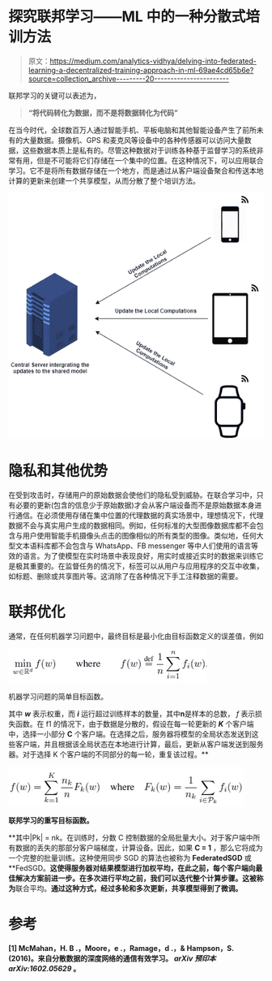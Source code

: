 # 探究联邦学习——ML 中的一种分散式培训方法

> 原文：<https://medium.com/analytics-vidhya/delving-into-federated-learning-a-decentralized-training-approach-in-ml-69ae4cd65b6e?source=collection_archive---------20----------------------->

联邦学习的关键可以表述为，

> **“将代码转化为数据，而不是将数据转化为代码”**

在当今时代，全球数百万人通过智能手机、平板电脑和其他智能设备产生了前所未有的大量数据。摄像机、GPS 和麦克风等设备中的各种传感器可以访问大量数据，这些数据本质上是私有的。尽管这种数据对于训练各种基于监督学习的系统非常有用，但是不可能将它们存储在一个集中的位置。在这种情况下，可以应用联合学习。它不是将所有数据存储在一个地方，而是通过从客户端设备聚合和传送本地计算的更新来创建一个共享模型，从而分散了整个培训方法。

![](img/5961267bbf8da08647d18133992b38c6.png)

# 隐私和其他优势

在受到攻击时，存储用户的原始数据会使他们的隐私受到威胁。在联合学习中，只有必要的更新(包含的信息少于原始数据)才会从客户端设备而不是原始数据本身进行通信。在必须使用存储在集中位置的代理数据的真实场景中，理想情况下，代理数据不会与真实用户生成的数据相同。例如，任何标准的大型图像数据库都不会包含与用户使用智能手机摄像头点击的图像相似的所有类型的图像。类似地，任何大型文本语料库都不会包含与 WhatsApp、FB messenger 等中人们使用的语言等效的语言。为了使模型在实时场景中表现良好，用实时或接近实时的数据来训练它是极其重要的。在监督任务的情况下，标签可以从用户与应用程序的交互中收集，如标题、删除或共享图片等。这消除了在各种情况下手工注释数据的需要。

# 联邦优化

通常，在任何机器学习问题中，最终目标是最小化由目标函数定义的误差值，例如

![](img/14088cabac000ef186d506086478da27.png)

机器学习问题的简单目标函数。

其中 ***w*** 表示权重，而 ***i*** 运行超过训练样本的数量，其中****n****是样本的总数， *f* 表示损失函数。在 f1 的情况下，由于数据是分散的，假设在每一轮更新的 ***K*** 个客户端中，选择一小部分 **C** 个客户端。在选择之后，服务器将模型的全局状态发送到这些客户端，并且根据该全局状态在本地进行计算，最后，更新从客户端发送到服务器。对于选择 K 个客户端的不同部分的每一轮，重复该过程。**

**![](img/1836c327ebce090cb1e538709687f433.png)**

**联邦学习的重写目标函数。**

**其中|Pk| = nk。在训练时，分数 C 控制数据的全局批量大小。对于客户端中所有数据的丢失的那部分客户端梯度，计算设备。因此，如果 **C = 1** ，那么它将成为一个完整的批量训练。这种使用同步 SGD 的算法也被称为 **FederatedSGD** 或 **FedSGD。**这使得服务器对结果模型进行加权平均，在此之前，每个客户端向最佳解决方案前进一步。在多次进行平均之前，我们可以迭代整个计算步骤。这被称为**联合平均。**通过这种方式，经过多轮和多次更新，共享模型得到了微调。**

# **参考**

**[1] McMahan，H. B .，Moore，e .，Ramage，d .，& Hampson，S. (2016)。来自分散数据的深度网络的通信有效学习。 *arXiv 预印本 arXiv:1602.05629* 。**